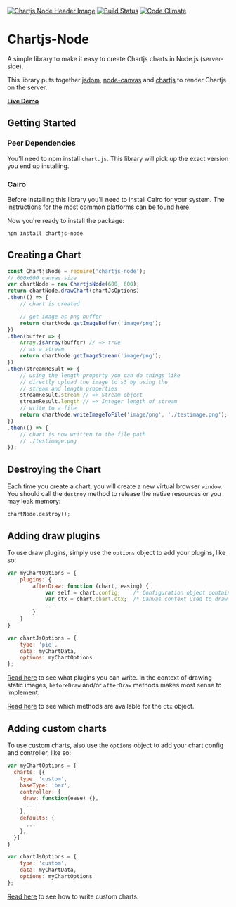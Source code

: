 [![Chartjs Node Header Image](./img/chartjsnode.png)](http://chartjs-demo.vmpower.io/)
[![Build Status](https://travis-ci.org/vmpowerio/chartjs-node.svg?branch=master)](https://travis-ci.org/vmpowerio/chartjs-node)
[![Code Climate](https://codeclimate.com/github/vmpowerio/chartjs-node/badges/gpa.svg)](https://codeclimate.com/github/vmpowerio/chartjs-node)

# Chartjs-Node

A simple library to make it easy to create Chartjs charts in Node.js (server-side).

This library puts together [jsdom](https://github.com/tmpvar/jsdom), [node-canvas](https://github.com/Automattic/node-canvas) and [chartjs](https://github.com/chartjs/Chart.js) to render Chartjs on the server.

**[Live Demo](http://chartjs-demo.vmpower.io)**

## Getting Started

### Peer Dependencies

You'll need to npm install `chart.js`. This library will pick up the exact version you end up installing.

### Cairo

Before installing this library you'll need to install Cairo for your system. The instructions for the most common platforms can be found [here](https://github.com/Automattic/node-canvas#installation).

Now you're ready to install the package:

```
npm install chartjs-node
```

## Creating a Chart

```js
const ChartjsNode = require('chartjs-node');
// 600x600 canvas size
var chartNode = new ChartjsNode(600, 600);
return chartNode.drawChart(chartJsOptions)
.then(() => {
    // chart is created

    // get image as png buffer
    return chartNode.getImageBuffer('image/png');
})
.then(buffer => {
    Array.isArray(buffer) // => true
    // as a stream
    return chartNode.getImageStream('image/png');
})
.then(streamResult => {
    // using the length property you can do things like
    // directly upload the image to s3 by using the
    // stream and length properties
    streamResult.stream // => Stream object
    streamResult.length // => Integer length of stream
    // write to a file
    return chartNode.writeImageToFile('image/png', './testimage.png');
})
.then(() => {
    // chart is now written to the file path
    // ./testimage.png
});
```

## Destroying the Chart

Each time you create a chart, you will create a new virtual browser `window`. You should call the `destroy`
method to release the native resources or you may leak memory:

```
chartNode.destroy();
```

## Adding draw plugins

To use draw plugins, simply use the ``options`` object to add your plugins, like so:
```js
var myChartOptions = {
    plugins: {
        afterDraw: function (chart, easing) {
            var self = chart.config;    /* Configuration object containing type, data, options */
            var ctx = chart.chart.ctx;  /* Canvas context used to draw with */
            ...
        }
    }
}

var chartJsOptions = {
    type: 'pie',
    data: myChartData,
    options: myChartOptions
};
```

[Read here](http://www.chartjs.org/docs/latest/developers/plugins.html) to see what plugins you can write. In the context of drawing static images, ``beforeDraw`` and/or ``afterDraw`` methods makes most sense to implement.

[Read here](https://developer.mozilla.org/en/docs/Web/API/CanvasRenderingContext2D) to see which methods are available for the ``ctx`` object.

## Adding custom charts

To use custom charts, also use the ``options`` object to add your chart config and controller, like so:
```js
var myChartOptions = {
  charts: [{
    type: 'custom',
    baseType: 'bar',
    controller: {
     draw: function(ease) {},
      ...
    },
    defaults: {
      ...
    },
  }]
}

var chartJsOptions = {
    type: 'custom',
    data: myChartData,
    options: myChartOptions
};
```


[Read here](http://www.chartjs.org/docs/latest/developers/charts.html) to see how to write custom charts.